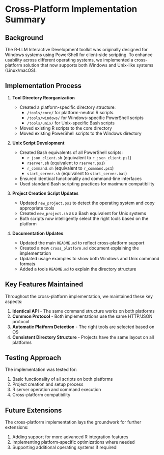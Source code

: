 # Cross-Platform Implementation Summary

## Background
The R-LLM Interactive Development toolkit was originally designed for Windows systems using PowerShell for client-side scripting. To enhance usability across different operating systems, we implemented a cross-platform solution that now supports both Windows and Unix-like systems (Linux/macOS).

## Implementation Process

1. **Tool Directory Reorganization**
   - Created a platform-specific directory structure:
     - `/tools/core/` for platform-neutral R scripts
     - `/tools/windows/` for Windows-specific PowerShell scripts
     - `/tools/unix/` for Unix-specific Bash scripts
   - Moved existing R scripts to the core directory
   - Moved existing PowerShell scripts to the Windows directory

2. **Unix Script Development**
   - Created Bash equivalents of all PowerShell scripts:
     - `r_json_client.sh` (equivalent to `r_json_client.ps1`)
     - `rserver.sh` (equivalent to `rserver.ps1`)
     - `r_command.sh` (equivalent to `r_command.ps1`)
     - `start_server.sh` (equivalent to `start_server.bat`)
   - Ensured identical functionality and command-line interfaces
   - Used standard Bash scripting practices for maximum compatibility

3. **Project Creation Script Updates**
   - Updated `new_project.ps1` to detect the operating system and copy appropriate tools
   - Created `new_project.sh` as a Bash equivalent for Unix systems
   - Both scripts now intelligently select the right tools based on the platform

4. **Documentation Updates**
   - Updated the main `README.md` to reflect cross-platform support
   - Created a new `cross_platform.md` document explaining the implementation
   - Updated usage examples to show both Windows and Unix command formats
   - Added a tools `README.md` to explain the directory structure

## Key Features Maintained

Throughout the cross-platform implementation, we maintained these key aspects:

1. **Identical API** - The same command structure works on both platforms
2. **Common Protocol** - Both implementations use the same HTTP/JSON protocol
3. **Automatic Platform Detection** - The right tools are selected based on OS
4. **Consistent Directory Structure** - Projects have the same layout on all platforms

## Testing Approach

The implementation was tested for:
1. Basic functionality of all scripts on both platforms
2. Project creation and setup process
3. R server operation and command execution
4. Cross-platform compatibility

## Future Extensions

The cross-platform implementation lays the groundwork for further extensions:
1. Adding support for more advanced R integration features
2. Implementing platform-specific optimizations where needed
3. Supporting additional operating systems if required 